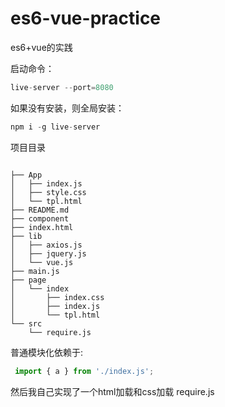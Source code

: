 # es6-vue-practice
es6+vue的实践

启动命令：

```js
live-server --port=8080
```

如果没有安装，则全局安装：

```js
npm i -g live-server
```

项目目录

```

├── App
│   ├── index.js
│   ├── style.css
│   └── tpl.html
├── README.md
├── component
├── index.html
├── lib
│   ├── axios.js
│   ├── jquery.js
│   └── vue.js
├── main.js
├── page
│   └── index
│       ├── index.css
│       ├── index.js
│       └── tpl.html
└── src
    └── require.js

```

普通模块化依赖于:

```js
 import { a } from './index.js';
```

然后我自己实现了一个html加载和css加载 require.js
